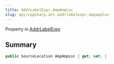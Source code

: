 ```yaml
---
title: AddrLabelExpr.AmpAmpLoc
slug: api/cppsharp.ast.addrlabelexpr.ampamploc
---
```

Property in [AddrLabelExpr](/api/cppsharp/ast/addrlabelexpr)

## Summary



```csharp
public SourceLocation AmpAmpLoc { get; set; }
```

